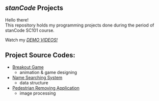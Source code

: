 ## *stanCode* Projects
Hello there!\
This repository holds my programming projects done during the period of stanCode SC101 course.

Watch my *[DEMO VIDEOS!](https://drive.google.com/drive/folders/1Gi3bn9qPW_gR0ISyGzVPLd5Bztdvd7rF?fbclid=IwAR36BW3v_bHn-Idsh-0_ROSWLwrXOzoervZId25OOzH2LX4b6FCGDfULdDg)*

## Project Source Codes:
* [Breakout Game](https://github.com/kurap1kachu/MystanCodeProjects/tree/main/stanCode_Projects/break_out_game)
  * animation & game designing
* [Name Searching System](https://github.com/kurap1kachu/MystanCodeProjects/tree/main/stanCode_Projects/name_searching_system)
  * data structure
* [Pedestrian Removing Application](https://github.com/kurap1kachu/MystanCodeProjects/tree/main/stanCode_Projects/pedestrian_removing_application)
  * image processing
